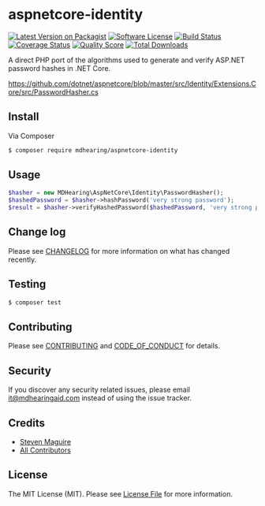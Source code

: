 # aspnetcore-identity

[![Latest Version on Packagist][ico-version]][link-packagist]
[![Software License][ico-license]](LICENSE.md)
[![Build Status][ico-travis]][link-travis]
[![Coverage Status][ico-scrutinizer]][link-scrutinizer]
[![Quality Score][ico-code-quality]][link-code-quality]
[![Total Downloads][ico-downloads]][link-downloads]

A direct PHP port of the algorithms used to generate and verify ASP.NET password hashes in .NET Core.

https://github.com/dotnet/aspnetcore/blob/master/src/Identity/Extensions.Core/src/PasswordHasher.cs

## Install

Via Composer

``` bash
$ composer require mdhearing/aspnetcore-identity
```

## Usage

``` php
$hasher = new MDHearing\AspNetCore\Identity\PasswordHasher();
$hashedPassword = $hasher->hashPassword('very strong password');
$result = $hasher->verifyHashedPassword($hashedPassword, 'very strong password');
```

## Change log

Please see [CHANGELOG](CHANGELOG.md) for more information on what has changed recently.

## Testing

``` bash
$ composer test
```

## Contributing

Please see [CONTRIBUTING](CONTRIBUTING.md) and [CODE_OF_CONDUCT](CODE_OF_CONDUCT.md) for details.

## Security

If you discover any security related issues, please email it@mdhearingaid.com instead of using the issue tracker.

## Credits

- [Steven Maguire][link-author]
- [All Contributors][link-contributors]

## License

The MIT License (MIT). Please see [License File](LICENSE.md) for more information.

[ico-version]: https://img.shields.io/packagist/v/mdhearing/aspnetcore-identity.svg?style=flat-square
[ico-license]: https://img.shields.io/badge/license-MIT-brightgreen.svg?style=flat-square
[ico-travis]: https://img.shields.io/travis/MDHearingAid/aspnetcore-identity/master.svg?style=flat-square
[ico-scrutinizer]: https://img.shields.io/scrutinizer/coverage/g/MDHearingAid/aspnetcore-identity.svg?style=flat-square
[ico-code-quality]: https://img.shields.io/scrutinizer/g/MDHearingAid/aspnetcore-identity.svg?style=flat-square
[ico-downloads]: https://img.shields.io/packagist/dt/mdhearing/aspnetcore-identity.svg?style=flat-square

[link-packagist]: https://packagist.org/packages/mdhearing/aspnetcore-identity
[link-travis]: https://travis-ci.org/MDHearingAid/aspnetcore-identity
[link-scrutinizer]: https://scrutinizer-ci.com/g/MDHearingAid/aspnetcore-identity/code-structure
[link-code-quality]: https://scrutinizer-ci.com/g/MDHearingAid/aspnetcore-identity
[link-downloads]: https://packagist.org/packages/mdhearing/aspnetcore-identity
[link-author]: https://github.com/stevenmaguire
[link-contributors]: ../../contributors
